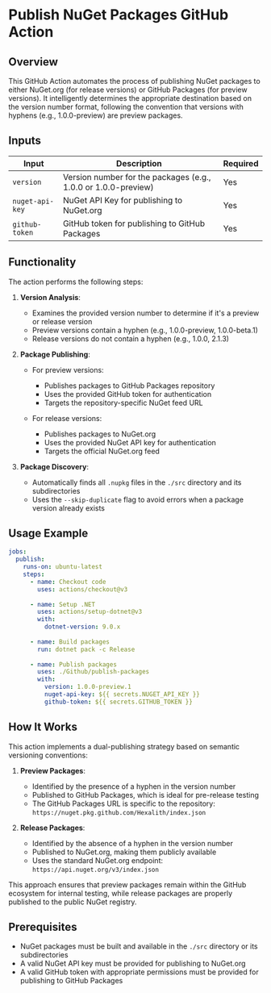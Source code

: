 # Publish NuGet Packages GitHub Action

## Overview
This GitHub Action automates the process of publishing NuGet packages to either NuGet.org (for release versions) or GitHub Packages (for preview versions). It intelligently determines the appropriate destination based on the version number format, following the convention that versions with hyphens (e.g., 1.0.0-preview) are preview packages.

## Inputs

| Input | Description | Required |
|-------|-------------|----------|
| `version` | Version number for the packages (e.g., 1.0.0 or 1.0.0-preview) | Yes |
| `nuget-api-key` | NuGet API Key for publishing to NuGet.org | Yes |
| `github-token` | GitHub token for publishing to GitHub Packages | Yes |

## Functionality

The action performs the following steps:

1. **Version Analysis**:
   - Examines the provided version number to determine if it's a preview or release version
   - Preview versions contain a hyphen (e.g., 1.0.0-preview, 1.0.0-beta.1)
   - Release versions do not contain a hyphen (e.g., 1.0.0, 2.1.3)

2. **Package Publishing**:
   - For preview versions:
     - Publishes packages to GitHub Packages repository
     - Uses the provided GitHub token for authentication
     - Targets the repository-specific NuGet feed URL
   
   - For release versions:
     - Publishes packages to NuGet.org
     - Uses the provided NuGet API key for authentication
     - Targets the official NuGet.org feed

3. **Package Discovery**:
   - Automatically finds all `.nupkg` files in the `./src` directory and its subdirectories
   - Uses the `--skip-duplicate` flag to avoid errors when a package version already exists

## Usage Example

```yaml
jobs:
  publish:
    runs-on: ubuntu-latest
    steps:
      - name: Checkout code
        uses: actions/checkout@v3
        
      - name: Setup .NET
        uses: actions/setup-dotnet@v3
        with:
          dotnet-version: 9.0.x
          
      - name: Build packages
        run: dotnet pack -c Release
        
      - name: Publish packages
        uses: ./Github/publish-packages
        with:
          version: 1.0.0-preview.1
          nuget-api-key: ${{ secrets.NUGET_API_KEY }}
          github-token: ${{ secrets.GITHUB_TOKEN }}
```

## How It Works

This action implements a dual-publishing strategy based on semantic versioning conventions:

1. **Preview Packages**:
   - Identified by the presence of a hyphen in the version number
   - Published to GitHub Packages, which is ideal for pre-release testing
   - The GitHub Packages URL is specific to the repository: `https://nuget.pkg.github.com/Hexalith/index.json`

2. **Release Packages**:
   - Identified by the absence of a hyphen in the version number
   - Published to NuGet.org, making them publicly available
   - Uses the standard NuGet.org endpoint: `https://api.nuget.org/v3/index.json`

This approach ensures that preview packages remain within the GitHub ecosystem for internal testing, while release packages are properly published to the public NuGet registry.

## Prerequisites

- NuGet packages must be built and available in the `./src` directory or its subdirectories
- A valid NuGet API key must be provided for publishing to NuGet.org
- A valid GitHub token with appropriate permissions must be provided for publishing to GitHub Packages
